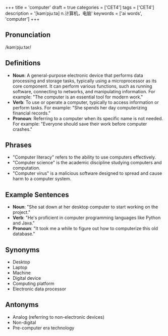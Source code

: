+++
title = 'computer'
draft = true
categories = ['CET4']
tags = ['CET4']
description = '[kəmˈpjuːtə] n.计算机，电脑'
keywords = ['ai words', 'computer']
+++

## Pronunciation
/kəmˈpjuːtər/

## Definitions
- **Noun**: A general-purpose electronic device that performs data processing and storage tasks, typically using a microprocessor as its core component. It can perform various functions, such as running software, connecting to networks, and manipulating information. For example: "The computer is an essential tool for modern work."
- **Verb**: To use or operate a computer, typically to access information or perform tasks. For example: "She spends her day computerizing financial records."
- **Pronoun**: Referring to a computer when its specific name is not needed. For example: "Everyone should save their work before computer crashes."

## Phrases
- "Computer literacy" refers to the ability to use computers effectively.
- "Computer science" is the academic discipline studying computers and computation.
- "Computer virus" is a malicious software designed to spread and cause harm to a computer system.

## Example Sentences
- **Noun**: "She sat down at her desktop computer to start working on the project."
- **Verb**: "He's proficient in computer programming languages like Python and Java."
- **Pronoun**: "It took me a while to figure out how to computerize this old database."

## Synonyms
- Desktop
- Laptop
- Machine
- Digital device
- Computing platform
- Electronic data processor

## Antonyms
- Analog (referring to non-electronic devices)
- Non-digital
- Pre-computer era technology
